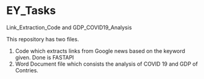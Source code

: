 # EY_Tasks
Link_Extraction_Code and GDP_COVID19_Analysis


This repository has two files.
1. Code which extracts links from Google news based on the keyword given. Done is FASTAPI
2. Word Document file which consists the analysis of COVID 19 and GDP of Contries.
